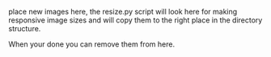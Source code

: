 place new images here, the resize.py script will look here for making responsive image sizes
and will copy them to the right place in the directory structure. 

When your done you can remove them from here. 
